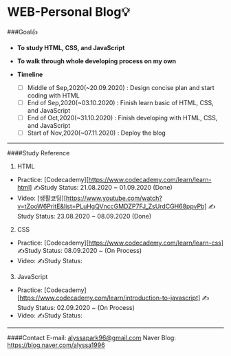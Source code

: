 # WEB-Personal Blog💡

###Goal👍
* **To study HTML, CSS, and JavaScript**
* **To walk through whole developing process on my own**

* **Timeline**
  * [ ] Middle of Sep,2020(~20.09.2020) : Design concise plan and start coding with HTML
  * [ ] End of Sep,2020(~03.10.2020) : Finish learn basic of HTML, CSS, and JavaScript
  * [ ] End of Oct,2020(~31.10.2020) : Finish developing with HTML, CSS, and JavaScript
  * [ ] Start of Nov,2020(~07.11.2020) : Deploy the blog

***

####Study Reference
1. HTML
 * Practice: [Codecademy][https://www.codecademy.com/learn/learn-html]
 ✍Study Status: 21.08.2020 ~ 01.09.2020 (Done)
 * Video: [생활코딩][https://www.youtube.com/watch?v=tZooW6PritE&list=PLuHgQVnccGMDZP7FJ_ZsUrdCGH68ppvPb]
 ✍Study Status: 23.08.2020 ~ 08.09.2020 (Done)

2. CSS
 * Practice: [Codecademy][https://www.codecademy.com/learn/learn-css]
 ✍Study Status: 08.09.2020 ~ (On Process)
 * Video:
 ✍Study Status:
 
3. JavaScript
 * Practice: [Codecademy][https://www.codecademy.com/learn/introduction-to-javascript]
 ✍Study Status: 02.09.2020 ~ (On Process)
 * Video:
 ✍Study Status:
 
 ***
 
 ####Contact
 E-mail: <alyssapark96@gmail.com>
 Naver Blog: <https://blog.naver.com/alyssa1996>
 
